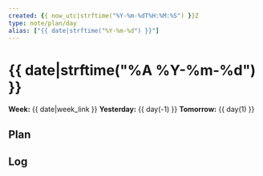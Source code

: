 ```yaml
---
created: {{ now_utc|strftime("%Y-%m-%dT%H:%M:%S") }}Z
type: note/plan/day
alias: ["{{ date|strftime("%Y-%m-%d") }}"]
---
```

# {{ date|strftime("%A %Y-%m-%d") }}
**Week:** {{ date|week_link }}
**Yesterday:** {{ day(-1) }}
**Tomorrow:** {{ day(1) }}

## Plan

## Log
